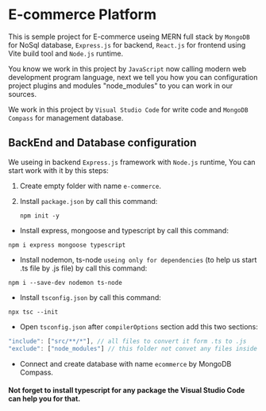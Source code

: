 # E-commerce Platform 

This is semple project for E-commerce useing MERN full stack by `MongoDB` for NoSql database, `Express.js` for backend, `React.js` for frontend using Vite build tool and `Node.js` runtime.

You know we work in this project by `JavaScript` now calling modern web development program language, next we tell you how you can configuration project plugins and modules "node_modules" to you can work in our sources.

We work in this project by `Visual Studio Code` for write code and `MongoDB Compass` for management database.

## BackEnd and Database configuration

We useing in backend `Express.js` framework with `Node.js` runtime, You can start work with it by this steps: 

1. Create empty folder with name `e-commerce`.


2. Install `package.json` by call this command:

    ```
    npm init -y
    ```

- Install express, mongoose and typescript by call this command:

```
npm i express mongoose typescript
```

- Install nodemon, ts-node `useing only for dependencies` (to help us start .ts file by .js file) by call this command:

```
npm i --save-dev nodemon ts-node
```

- Install `tsconfig.json` by call this command:

```
npx tsc --init
```

- Open `tsconfig.json` after `compilerOptions` section add this two sections:

```js
"include": ["src/**/*"], // all files to convert it form .ts to .js
"exclude": ["node_modules"] // this folder not convet any files inside it.
```

- Connect and create database with name `ecommerce` by MongoDB Compass.

#### Not forget to install typescript for any package the Visual Studio Code can help you for that.